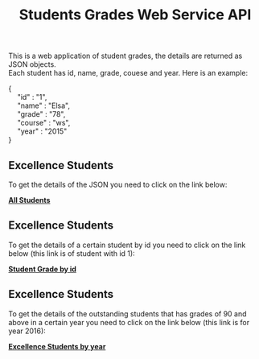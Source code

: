 <header>

# Students Grades Web Service API

</header>

<main>

<section id="general">

This is a web application of student grades, the details are returned as JSON objects.  
Each student has id, name, grade, couese and year. Here is an example:  

{  
  "id" : "1",  
  "name" : "Elsa",  
  "grade" : "78",  
  "course" : "ws",  
  "year" : "2015"  
}

</section>

<section>

## Excellence Students

To get the details of the JSON you need to click on the link below:  

[**All Students**](ws-ex1-noa.herokuapp.com/getAllExcellenceStudent)

</section>

<section>

## Excellence Students

To get the details of a certain student by id you need to click on the link below (this link is of student with id 1):  

[**Student Grade by id**](ws-ex1-noa.herokuapp.com/getStudGrade/:1)

</section>

<section>

## Excellence Students

To get the details of the outstanding students that has grades of 90 and above in a certain year you need to click on the link below (this link is for year 2016):  

[**Excellence Students by year**](ws-ex1-noa.herokuapp.com/getExcellenceByYear/2016)

</section>

</main>
